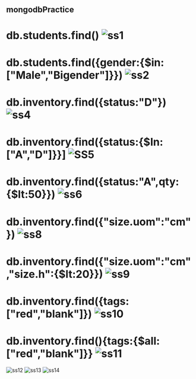 ## mongodbPractice
# db.students.find() ![ss1](https://user-images.githubusercontent.com/49033626/206903808-4b5309c0-1d5d-4dc6-a045-933daa886ef2.png)
# db.students.find({gender:{$in:["Male","Bigender"]}}) ![ss2](https://user-images.githubusercontent.com/49033626/206903811-9641a1d9-012f-4f1f-9ec3-ae6a65e29792.png)
# db.inventory.find({status:"D"}) ![ss4](https://user-images.githubusercontent.com/49033626/206904856-095826a9-b356-46a7-aeca-d6db95f46c65.png)
# db.inventory.find({status:{$In:["A","D"]}}] ![SS5](https://user-images.githubusercontent.com/49033626/206903816-a7897d92-4a7f-490e-81b7-75c8162acc50.png)
# db.inventory.find({status:"A",qty:{$lt:50}}) ![ss6](https://user-images.githubusercontent.com/49033626/206903818-d3edc4a9-9266-4401-a945-6567ef66e1f8.png)
# db.inventory.find({"size.uom":"cm"}) ![ss8](https://user-images.githubusercontent.com/49033626/206903821-a23e5b94-35ed-478d-b5a4-bf39b6f24856.png)
# db.inventory.find({"size.uom":"cm","size.h":{$lt:20}}) ![ss9](https://user-images.githubusercontent.com/49033626/206903822-2d2a2b54-d8d9-401f-ac4a-3abb10a4d16d.png)
# db.inventory.find({tags:["red","blank"]}) ![ss10](https://user-images.githubusercontent.com/49033626/206903824-28869212-f6b1-43df-bdad-a514f53f5a73.png)
# db.inventory.find(){tags:{$all:["red","blank"]}} ![ss11](https://user-images.githubusercontent.com/49033626/206903825-07efee41-72a2-4bc5-b1fe-8db50d3886a1.png)
![ss12](https://user-images.githubusercontent.com/49033626/206903827-38e039a7-30b3-468d-9ce3-4dd742cbed67.png)
![ss13](https://user-images.githubusercontent.com/49033626/206903829-45cf9576-1e66-4ef4-9d1b-4ffd3f45c923.png)
![ss14](https://user-images.githubusercontent.com/49033626/206903832-c20566c4-7310-44c1-8d49-d8b21d7c8f3a.png)

